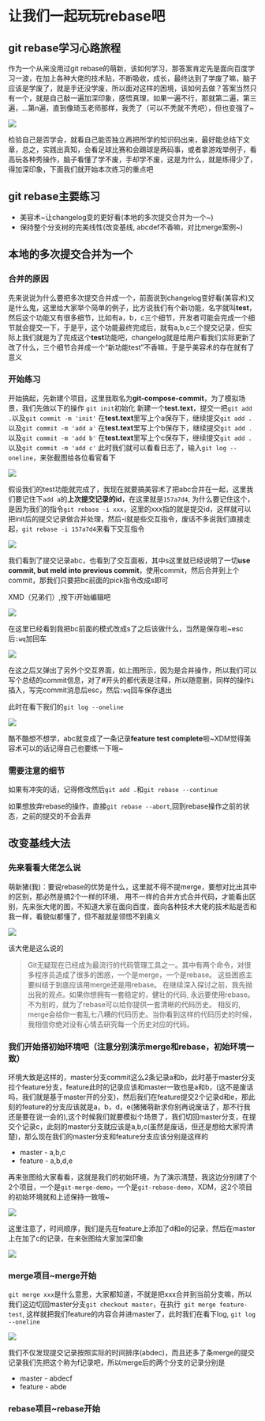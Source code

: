 # 让我们一起玩玩rebase吧

## git rebase学习心路旅程

作为一个从来没用过git rebase的萌新，该如何学习，那答案肯定先是面向百度学习一波，在加上各种大佬的技术贴，不断吸收，成长，最终达到了学废了嘛，脑子应该是学废了，就是手还没学废，所以面对这样的困境，该如何去做？答案当然只有一个，就是自己敲一遍加深印象，感悟真理，如果一遍不行，那就第二遍，第三遍，...第n遍，直到像琦玉老师那样，我秃了（可以不秃就不秃吧），但也变强了~

![](./images/teacher.jpg)

检验自己是否学会，就看自己能否独立再把所学的知识码出来，最好能总结下文章，总之，实践出真知，会看足球比赛和会踢球是两码事，或者拿游戏举例子，看高玩各种秀操作，脑子看懂了学不废，手却学不废，这是为什么，就是练得少了，得加深印象，下面我们就开始本次练习的重点吧

## git rebase主要练习

* 美容术~让changelog变的更好看(本地的多次提交合并为一个~)
* 保持整个分支树的完美线性(改变基线, abcdef不香嘛，对比merge案例~)

## 本地的多次提交合并为一个

### 合并的原因

先来说说为什么要把多次提交合并成一个，前面说到changelog变好看(美容术)又是什么鬼，这里给大家举个简单的例子，比方说我们有个新功能，名字就叫**test**，然后这个功能又有很多细节，比如有a，b，c三个细节，开发者可能会完成一个细节就会提交一下，于是乎，这个功能最终完成后，就有a,b,c三个提交记录，但实际上我们就是为了完成这个**test**功能吧，changelog就是给用户看我们实际更新了改了什么，三个细节合并成一个“新功能test”不香嘛，于是乎美容术的存在就有了意义

### 开始练习

开始搞起，先新建个项目，这里我取名为**git-compose-commit**，为了模拟场景，我们先做以下的操作
`git init`初始化
新建一个**test.text**，提交一把`git add .`以及`git commit -m 'init'`
在**test.text**里写上个a保存下，继续提交`git add .`以及`git commit -m 'add a'`
在**test.text**里写上个b保存下，继续提交`git add .`以及`git commit -m 'add b'`
在**test.text**里写上个c保存下，继续提交`git add .`以及`git commit -m 'add c'`
此时我们就可以看看日志了，输入`git log --oneline`，来张截图给各位看官看下

![](./images/ready-compose.jpg)

假设我们的test功能就完成了，我现在就要搞美容术了把abc合并在一起，这里我们要记住下`add a`的**上次提交记录的id**，在这里就是`157a7d4`, 为什么要记住这个，是因为我们的指令`git rebase -i xxx`，这里的xxx指的就是提交id，这样就可以把init后的提交记录做合并处理，然后-i就是些交互指令，废话不多说我们直接走起，`git rebase -i 157a7d4`来看下交互指令

![](./images/rebase-i.jpg)

我们看到了提交记录abc，也看到了交互面板，其中s这里就已经说明了一切**use commit, but meld into previous commit**，使用commit，然后合并到上个commit，那我们只要把bc前面的pick指令改成s即可

XMD（兄弟们）,按下i开始编辑吧

![](./images/edit-mode.jpg)

在这里已经看到我把bc前面的模式改成s了之后该做什么，当然是保存啦~esc后`:wq`加回车

![](./images/after-save.jpg)

在这之后又弹出了另外个交互界面，如上图所示，因为是合并操作，所以我们可以写个总结的commit信息，对了#开头的都代表是注释，所以随意删，同样的操作`i`插入，写完commit消息后esc，然后`:wq`回车保存退出

此时在看下我们的`git log --oneline`

![](./images/compose-success.jpg)

酷不酷想不想学，abc就变成了一条记录**feature test complete**啦~XDM觉得美容术可以的话记得自己也要练一下哦~   

### 需要注意的细节

如果有冲突的话，记得修改然后`git add .`和`git rebase --continue`

如果想放弃rebase的操作，直接`git rebase --abort`,回到rebase操作之前的状态，之前的提交的不会丢弃

## 改变基线大法

### 先来看看大佬怎么说

萌新猪(我)：要说rebase的优势是什么，这里就不得不提merge，要想对比出其中的区别，那必然是搞2个一样的环境， 用不一样的合并方式合并代码，才能看出区别，先来张大佬的图，不知道大家在面向百度，面向各种技术大佬的技术贴是否和我一样，看貌似都懂了，但不敲就是领悟不到奥义

![](./images/MergeVsRebase.jpg)

该大佬是这么说的
> Git无疑现在已经成为最流行的代码管理工具之一。其中有两个命令，对很多程序员造成了很多的困惑，一个是merge，一个是rebase。
这些困惑主要纠结于到底应该用merge还是用rebase。
在继续深入探讨之前，我先抛出我的观点。如果你想拥有一套稳定的，健壮的代码, 永远要使用rebase。
不为别的，就为了rebase可以给你提供一套清晰的代码历史。
相反的, merge会给你一套乱七八糟的代码历史。当你看到这样的代码历史的时候，我相信你绝对没有心情去研究每一个历史对应的代码。

### 我们开始搭初始环境吧（注意分别演示merge和rebase，初始环境一致）

环境大致是这样的，master分支commit这么2条记录a和b，此时基于master分支拉个feature分支，feature此时的记录应该和master一致也是a和b，(这不是废话吗，我们就是基于master开的分支)，然后我们在feature提交2个记录d和e，那此刻的feature的分支应该就是a，b，d，e(猪猪萌新求你别再说废话了，那不行我还是要在说一会的),这个时候我们就要模拟个场景了，我们切回master分支，在提交个记录c，此刻的master分支就应该是a,b,c(虽然是废话，但还是想给大家捋清楚)，那么现在我们的master分支和feature分支应该分别是这样的

- master - a,b,c
- feature - a,b,d,e

再来张图给大家看看，这就是我们的初始环境，为了演示清楚，我这边分别建了个2个项目，一个是`git-merge-demo`，一个是`git-rebase-demo`，XDM，这2个项目的初始环境就和上述保持一致哦~

![](./images/init-env.jpg)

这里注意了，时间顺序，我们是先在feature上添加了d和e的记录，然后在master上在加了c的记录，在来张图给大家加深印象

![](./images/init-env-processon.jpg)

### merge项目~merge开始

`git merge xxx`是什么意思，大家都知道，不就是把xxx合并到当前分支嘛，所以我们这边切回master分支`git checkout master`，在执行` git merge feature-test`, 这样就把我们feature的内容合并进master了，此时我们在看下log, `git log --oneline`

![](./images/merge-result.jpg)

我们不仅发现提交记录按照实际的时间排序(abdec)，而且还多了条merge的提交记录我们先把这个称为f记录吧，所以merge后的两个分支的记录分别是

- master - abdecf
- feature - abde

### rebase项目~rebase开始






